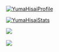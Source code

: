 [![YumaHisaiProfile](https://github-readme-stats.vercel.app/api?username=YumaHisai&theme=tokyonight)](https://github.com/YumaHisai/YumaHisai/)

[![YumaHisaiStats](https://github-readme-stats.vercel.app/api/top-langs/?username=YumaHisai&theme=tokyonight)](https://github.com/YumaHisai/YumaHisai/)

<a href="https://github.com/YumaHisai/TroyClient-Official">
  <img align="center" src="https://github-readme-stats.vercel.app/api/pin/?username=YumaHisai&repo=TroyClient-Official&theme=tokyonight" />
</a>
<br> </br>
<a href="https://github.com/YumaHisai/MacBansSystem">
  <img align="center" src="https://github-readme-stats.vercel.app/api/pin/?username=YumaHisai&repo=MacBansSystem&theme=tokyonight" />
</a>
<br> </br>

